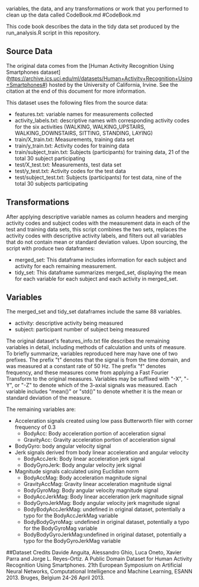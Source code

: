 variables, the data, and any transformations or work that you performed to clean up the data called CodeBook.md
#CodeBook.md

This code book describes the data in the tidy data set produced by the run_analysis.R script in this repository.

## Source Data
The original data comes from the [Human Activity Recognition Using Smartphones dataset] (https://archive.ics.uci.edu/ml/datasets/Human+Activity+Recognition+Using+Smartphones#) hosted by the University of California, Irvine. See the citation at the end of this document for more information.

This dataset uses the following files from the source data:
* features.txt: variable names for measurements collected
* activity_labels.txt: descriptive names with corresponding activity codes for the six activities (WALKING, WALKING_UPSTAIRS, WALKING_DOWNSTAIRS, SITTING, STANDING, LAYING)
* train/X_train.txt: Measurements, training data set
* train/y_train.txt: Activity codes for training data
* train/subject_train.txt: Subjects (participants) for training data, 21 of the total 30 subject participating
* test/X_test.txt: Measurements, test data set
* test/y_test.txt: Activity codes for the test data
* test/subject_test.txt: Subjects (participants) for test data, nine of the total 30 subjects participating

## Transformations
After applying descriptive variable names as column headers and merging activity codes and subject codes with the measurement data in each of the test and training data sets, this script combines the two sets, replaces the activity codes with descriptive activity labels, and filters out all variables that do not contain mean or standard deviation values. Upon sourcing, the script with produce two dataframes:
* merged_set: This dataframe includes information for each subject and activity for each remaining measurement.
* tidy_set: This dataframe summarizes merged_set, displaying the mean for each variable for each subject and each activity in merged_set.

## Variables
The merged_set and tidy_set dataframes include the same 88 variables.
* activity: descriptive activity being measured
* subject: participant number of subject being measured

The original dataset's features_info.txt file describes the remaining variables in detail, including methods of calculation and units of measure. To briefly summarize, variables reproduced here may have one of two prefixes. The prefix "t" denotes that the signal is from the time domain, and was measured at a constant rate of 50 Hz. The prefix "f" denotes frequency, and these measures come from applying a Fast Fourier Transform to the original measures. Variables may be suffixed with "-X", "-Y", or "-Z" to denote which of the 3-axial signals was measured. Each variable includes "mean()" or "std()" to denote whether it is the mean or standard deviation of the measure.

The remaining variables are:
* Acceleration signals created using low pass Butterworth filer with corner frequency of 0.3
    + BodyAcc: Body acceleration portion of acceleration signal
    + GravityAcc: Gravity acceleration portion of acceleration signal
* BodyGyro: body angular velocity signal
* Jerk signals derived from body linear acceleration and angular velocity
    + BodyAccJerk: Body linear acceleration jerk signal
    + BodyGyroJerk: Body angular velocity jerk signal
* Magnitude signals calculated using Euclidian norm
    + BodyAccMag: Body acceleration magnitude signal
    + GravityAccMag: Gravity linear acceleration magnitude signal
    + BodyGyroMag: Body angular velocity magnitude signal
    + BodyAccJerkMag: Body linear acceleration jerk magnitude signal
    + BodyGyroJerkMag: Body angular velocity jerk magnitude signal
    + BodyBodyAccJerkMag: undefined in original dataset, potentially a typo for the BodyAccJerkMag variable
    + BodyBodyGyroMag: undefined in original dataset, potentially a typo for the BodyGyroMag variable
    + BodyBodyGyroJerkMag:undefined in original dataset, potentially a typo for the BodyGyroJerkMag variable

##Dataset Credits
Davide Anguita, Alessandro Ghio, Luca Oneto, Xavier Parra and Jorge L. Reyes-Ortiz. A Public Domain Dataset for Human Activity Recognition Using Smartphones. 21th European Symposium on Artificial Neural Networks, Computational Intelligence and Machine Learning, ESANN 2013. Bruges, Belgium 24-26 April 2013. 
